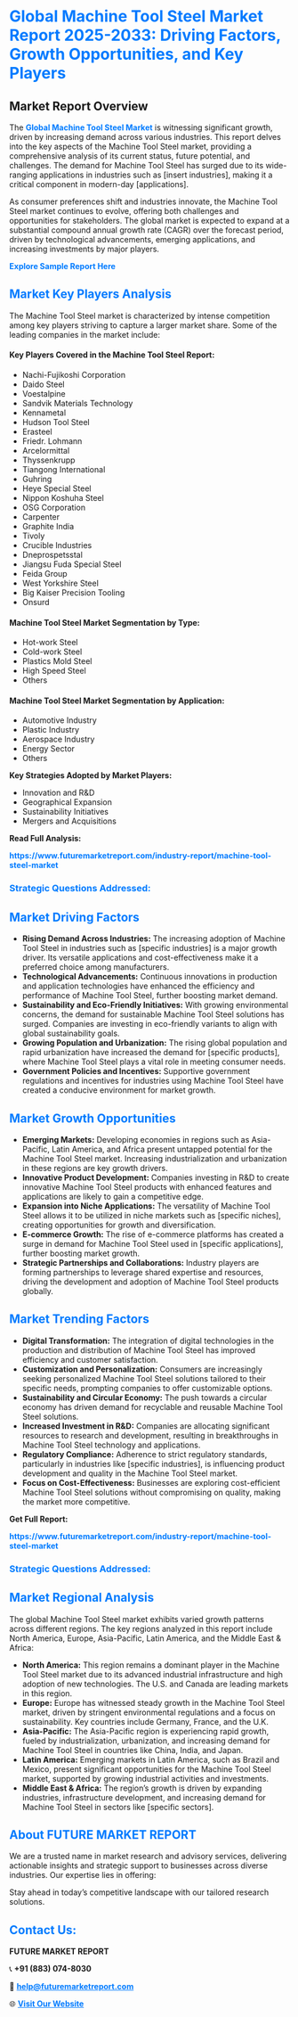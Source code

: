 <h1 style="color: #007BFF;">Global Machine Tool Steel Market Report 2025-2033: Driving Factors, Growth Opportunities, and Key Players</h1>

<section id="overview">
<h2>Market Report Overview</h2>
<p>The <a href="https://www.futuremarketreport.com/industry-report/machine-tool-steel-market" style="color: #007BFF; text-decoration: none;"><strong>Global Machine Tool Steel Market</strong></a> is witnessing significant growth, driven by increasing demand across various industries. This report delves into the key aspects of the Machine Tool Steel market, providing a comprehensive analysis of its current status, future potential, and challenges. The demand for Machine Tool Steel has surged due to its wide-ranging applications in industries such as [insert industries], making it a critical component in modern-day [applications].</p>
<p>As consumer preferences shift and industries innovate, the Machine Tool Steel market continues to evolve, offering both challenges and opportunities for stakeholders. The global market is expected to expand at a substantial compound annual growth rate (CAGR) over the forecast period, driven by technological advancements, emerging applications, and increasing investments by major players.</p>
</section>

<section id="overview">
<p><a href="https://www.futuremarketreport.com/request-sample/reportId=84444" style="color: #007BFF; text-decoration: none;"><strong>Explore Sample Report Here</strong></a></p>
</section>

<section id="key-players">
<h2 style="color: #007BFF;">Market Key Players Analysis</h2>
<p>The Machine Tool Steel market is characterized by intense competition among key players striving to capture a larger market share. Some of the leading companies in the market include:</p>
<h4>Key Players Covered in the Machine Tool Steel Report:</h4>
<ul><li>Nachi-Fujikoshi Corporation</li><li>Daido Steel</li><li>Voestalpine</li><li>Sandvik Materials Technology</li><li>Kennametal</li><li>Hudson Tool Steel</li><li>Erasteel</li><li>Friedr. Lohmann</li><li>Arcelormittal</li><li>Thyssenkrupp</li><li>Tiangong International</li><li>Guhring</li><li>Heye Special Steel</li><li>Nippon Koshuha Steel</li><li>OSG Corporation</li><li>Carpenter</li><li>Graphite India</li><li>Tivoly</li><li>Crucible Industries</li><li>Dneprospetsstal</li><li>Jiangsu Fuda Special Steel</li><li>Feida Group</li><li>West Yorkshire Steel</li><li>Big Kaiser Precision Tooling</li><li>Onsurd</li></ul>
<h4>Machine Tool Steel Market Segmentation by Type:</h4>
<ul><li>Hot-work Steel</li><li>Cold-work Steel</li><li>Plastics Mold Steel</li><li>High Speed Steel</li><li>Others</li></ul>

<h4>Machine Tool Steel Market Segmentation by Application:</h4>
<ul><li>Automotive Industry</li><li>Plastic Industry</li><li>Aerospace Industry</li><li>Energy Sector</li><li>Others</li></ul>
<p><strong>Key Strategies Adopted by Market Players:</strong></p>
<ul>
<li>Innovation and R&D</li>
<li>Geographical Expansion</li>
<li>Sustainability Initiatives</li>
<li>Mergers and Acquisitions</li>
</ul>
</section>

<section>
<p><strong>Read Full Analysis: </strong></p><a href="https://www.futuremarketreport.com/industry-report/machine-tool-steel-market" style="color: #007BFF; text-decoration: none;"><strong>https://www.futuremarketreport.com/industry-report/machine-tool-steel-market</strong></a>
<h3 style="color: #007BFF;">Strategic Questions Addressed:</h3>
</section>

<section id="driving-factors">
<h2 style="color: #007BFF;">Market Driving Factors</h2>
<ul>
<li><strong>Rising Demand Across Industries:</strong> The increasing adoption of Machine Tool Steel in industries such as [specific industries] is a major growth driver. Its versatile applications and cost-effectiveness make it a preferred choice among manufacturers.</li>
<li><strong>Technological Advancements:</strong> Continuous innovations in production and application technologies have enhanced the efficiency and performance of Machine Tool Steel, further boosting market demand.</li>
<li><strong>Sustainability and Eco-Friendly Initiatives:</strong> With growing environmental concerns, the demand for sustainable Machine Tool Steel solutions has surged. Companies are investing in eco-friendly variants to align with global sustainability goals.</li>
<li><strong>Growing Population and Urbanization:</strong> The rising global population and rapid urbanization have increased the demand for [specific products], where Machine Tool Steel plays a vital role in meeting consumer needs.</li>
<li><strong>Government Policies and Incentives:</strong> Supportive government regulations and incentives for industries using Machine Tool Steel have created a conducive environment for market growth.</li>
</ul>
</section>

<section id="growth-opportunities">
<h2 style="color: #007BFF;">Market Growth Opportunities</h2>
<ul>
<li><strong>Emerging Markets:</strong> Developing economies in regions such as Asia-Pacific, Latin America, and Africa present untapped potential for the Machine Tool Steel market. Increasing industrialization and urbanization in these regions are key growth drivers.</li>
<li><strong>Innovative Product Development:</strong> Companies investing in R&D to create innovative Machine Tool Steel products with enhanced features and applications are likely to gain a competitive edge.</li>
<li><strong>Expansion into Niche Applications:</strong> The versatility of Machine Tool Steel allows it to be utilized in niche markets such as [specific niches], creating opportunities for growth and diversification.</li>
<li><strong>E-commerce Growth:</strong> The rise of e-commerce platforms has created a surge in demand for Machine Tool Steel used in [specific applications], further boosting market growth.</li>
<li><strong>Strategic Partnerships and Collaborations:</strong> Industry players are forming partnerships to leverage shared expertise and resources, driving the development and adoption of Machine Tool Steel products globally.</li>
</ul>
</section>

<section id="trending-factors">
<h2 style="color: #007BFF;">Market Trending Factors</h2>
<ul>
<li><strong>Digital Transformation:</strong> The integration of digital technologies in the production and distribution of Machine Tool Steel has improved efficiency and customer satisfaction.</li>
<li><strong>Customization and Personalization:</strong> Consumers are increasingly seeking personalized Machine Tool Steel solutions tailored to their specific needs, prompting companies to offer customizable options.</li>
<li><strong>Sustainability and Circular Economy:</strong> The push towards a circular economy has driven demand for recyclable and reusable Machine Tool Steel solutions.</li>
<li><strong>Increased Investment in R&D:</strong> Companies are allocating significant resources to research and development, resulting in breakthroughs in Machine Tool Steel technology and applications.</li>
<li><strong>Regulatory Compliance:</strong> Adherence to strict regulatory standards, particularly in industries like [specific industries], is influencing product development and quality in the Machine Tool Steel market.</li>
<li><strong>Focus on Cost-Effectiveness:</strong> Businesses are exploring cost-efficient Machine Tool Steel solutions without compromising on quality, making the market more competitive.</li>
</ul>
</section>

<section>
<p><strong>Get Full Report: </strong></p><a href="https://www.futuremarketreport.com/industry-report/machine-tool-steel-market" style="color: #007BFF; text-decoration: none;"><strong>https://www.futuremarketreport.com/industry-report/machine-tool-steel-market</strong></a>
<h3 style="color: #007BFF;">Strategic Questions Addressed:</h3>
</section>


<section id="regional-analysis">
<h2 style="color: #007BFF;">Market Regional Analysis</h2>
<p>The global Machine Tool Steel market exhibits varied growth patterns across different regions. The key regions analyzed in this report include North America, Europe, Asia-Pacific, Latin America, and the Middle East & Africa:</p>
<ul>
<li><strong>North America:</strong> This region remains a dominant player in the Machine Tool Steel market due to its advanced industrial infrastructure and high adoption of new technologies. The U.S. and Canada are leading markets in this region.</li>
<li><strong>Europe:</strong> Europe has witnessed steady growth in the Machine Tool Steel market, driven by stringent environmental regulations and a focus on sustainability. Key countries include Germany, France, and the U.K.</li>
<li><strong>Asia-Pacific:</strong> The Asia-Pacific region is experiencing rapid growth, fueled by industrialization, urbanization, and increasing demand for Machine Tool Steel in countries like China, India, and Japan.</li>
<li><strong>Latin America:</strong> Emerging markets in Latin America, such as Brazil and Mexico, present significant opportunities for the Machine Tool Steel market, supported by growing industrial activities and investments.</li>
<li><strong>Middle East & Africa:</strong> The region’s growth is driven by expanding industries, infrastructure development, and increasing demand for Machine Tool Steel in sectors like [specific sectors].</li>
</ul>
</section>

<footer>
<h2 style="color: #007BFF;">About FUTURE MARKET REPORT</h2>
<p>We are a trusted name in market research and advisory services, delivering actionable insights and strategic support to businesses across diverse industries. Our expertise lies in offering:</p>

<p>Stay ahead in today’s competitive landscape with our tailored research solutions.</p>

<h2 style="color: #007BFF;">Contact Us:</h2>
<p><strong>FUTURE MARKET REPORT</strong></p>
<p>📞 <strong>+91 (883) 074-8030</strong></p>
<p>📧 <strong><a href="mailto:help@futuremarketreport.com" style="color: #007BFF;">help@futuremarketreport.com</a></strong></p>
<p>🌐 <strong><a href="https://www.futuremarketreport.com/" style="color: #007BFF;">Visit Our Website</a></strong></p>
</footer>